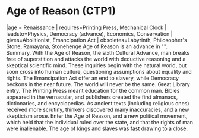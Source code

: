# Age of Reason (CTP1)

 |age = Renaissance
 | requires=Printing Press, Mechanical Clock
 | leadsto=Physics, Democracy (advance), Economics, Conservation
 | gives=Abolitionist, Emancipation Act
 | obsoletes=Labyrinth, Philosopher's Stone, Ramayana, Stonehenge
Age of Reason is an advance in "".
Summary.
With the Age of Reason, the sixth Cultural Advance, man breaks free of superstition and attacks the world with deductive reasoning and a skeptical scientific mind. These inquiries begin with the natural world, but soon cross into human culture, questioning assumptions about equality and rights. The Emancipation Act offer an end to slavery, while Democracy beckons in the near future. The world will never be the same.
Great Library entry.
The Printing Press meant education for the common man. Bibles appeared in the vernacular, and publishers created the first almanacs, dictionaries, and encyclopedias. As ancient texts (including religious ones) received more scrutiny, thinkers discovered many inaccuracies, and a new skepticism arose. Enter the Age of Reason, and a new political movement, which held that the individual ruled over the state, and that the rights of man were inalienable. The age of kings and slaves was fast drawing to a close.